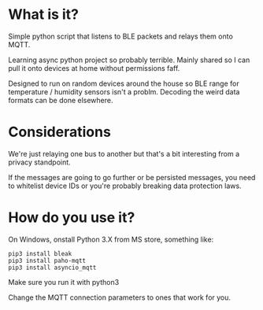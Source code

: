 # What is it?

Simple python script that listens to BLE packets and relays them onto MQTT.

Learning async python project so probably terrible.  Mainly shared  so I can pull it onto devices at home without permissions faff.

Designed to run on random devices around the house so BLE range for temperature / humidity sensors isn't a problm.  Decoding the weird data formats can be done elsewhere.

# Considerations

We're just relaying one bus to another but that's a bit interesting from a privacy standpoint.

If the messages are going to go further or be persisted messages, you need to whitelist device IDs or you're probably breaking data protection laws.

# How do you use it?

On Windows, onstall Python 3.X from MS store, something like:

```
pip3 install bleak
pip3 install paho-mqtt
pip3 install asyncio_mqtt
```

Make sure you run it with python3

Change the MQTT connection parameters to ones that work for you.

